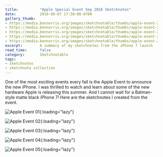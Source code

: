 ```yaml
---
title:          "Apple Special Event Sep 2016 Sketchnotes"
date:           2016-09-07 17:30:00-0700
gallery_thumb:
- https://media.bennorris.org/images/sketchnotable/thumbs/apple-event-2016-sketchnote-01.jpg
- https://media.bennorris.org/images/sketchnotable/thumbs/apple-event-2016-sketchnote-02.jpg
- https://media.bennorris.org/images/sketchnotable/thumbs/apple-event-2016-sketchnote-03.jpg
- https://media.bennorris.org/images/sketchnotable/thumbs/apple-event-2016-sketchnote-04.jpg
- https://media.bennorris.org/images/sketchnotable/thumbs/apple-event-2016-sketchnote-05.jpg
excerpt:        A summary of my sketchnotes from the iPhone 7 launch
read_time:      false
category:       Sketchnotable
tags:
- sketchnotes
- sketchnote collection
---
```


One of the most exciting events every fall is the Apple Event to announce the new iPhone. I was thrilled to watch and learn about some of the new hardware Apple is releasing this summer. And I cannot wait for a Batman-style matte black iPhone 7! Here are the sketchnotes I created from the event.

![Apple Event 01](https://media.bennorris.org/images/sketchnotable/apple-event-2016/apple-event-2016-sketchnote-01.jpg){:loading="lazy"}

![Apple Event 02](https://media.bennorris.org/images/sketchnotable/apple-event-2016/apple-event-2016-sketchnote-02.jpg){:loading="lazy"}

![Apple Event 03](https://media.bennorris.org/images/sketchnotable/apple-event-2016/apple-event-2016-sketchnote-03.jpg){:loading="lazy"}

![Apple Event 04](https://media.bennorris.org/images/sketchnotable/apple-event-2016/apple-event-2016-sketchnote-04.jpg){:loading="lazy"}

![Apple Event 05](https://media.bennorris.org/images/sketchnotable/apple-event-2016/apple-event-2016-sketchnote-05.jpg){:loading="lazy"}
